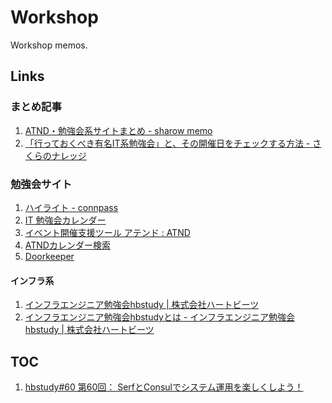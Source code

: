 Workshop
===========

Workshop memos.

Links
-------

### まとめ記事

1. [ATND・勉強会系サイトまとめ - sharow memo](http://d.hatena.ne.jp/sharow/20110308/1299596019)
1. [「行っておくべき有名IT系勉強会」と、その開催日をチェックする方法 - さくらのナレッジ](http://knowledge.sakura.ad.jp/biz/489/)

### 勉強会サイト

1. [ハイライト - connpass](http://connpass.com/highlight/)
1. [IT 勉強会カレンダー](https://www.google.com/calendar/embed?src=fvijvohm91uifvd9hratehf65k@group.calendar.google.com)
1. [イベント開催支援ツール アテンド : ATND](http://atnd.org/)
1. [ATNDカレンダー検索](http://utf-8.jp/tool/atnd/search.html)
1. [Doorkeeper](https://manage.doorkeeper.jp/user/sign_in)

#### インフラ系

1. [インフラエンジニア勉強会hbstudy | 株式会社ハートビーツ](http://heartbeats.jp/hbstudy/)
1. [インフラエンジニア勉強会hbstudyとは - インフラエンジニア勉強会hbstudy | 株式会社ハートビーツ](http://heartbeats.jp/hbstudy/about.html)

TOC
-----

1. [hbstudy#60 第60回： SerfとConsulでシステム運用を楽しくしよう！](./2014/20140720_hbstudy_60.md)

